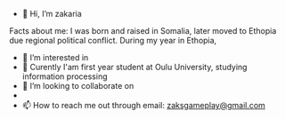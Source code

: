 - 👋 Hi, I’m zakaria

Facts about me:
  I was born and raised in Somalia, later moved to Ethopia due regional political conflict. During my year in Ethopia,
  
- 👀 I’m interested in
- 🌱 Curently I'am first year student at Oulu University, studying information processing
- 💞️ I’m looking to collaborate on
- 
- 📫 How to reach me out through email: zaksgameplay@gmail.com

<!---
zfarah20/zfarah20 is a ✨ special ✨ repository because its `README.md` (this file) appears on your GitHub profile.
You can click the Preview link to take a look at your changes.
--->
